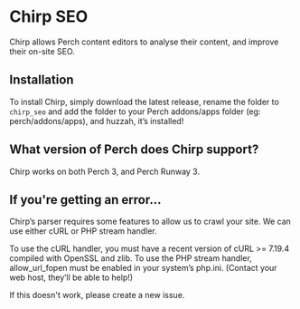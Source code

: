 # Chirp SEO
Chirp allows Perch content editors to analyse their content, and improve their on-site SEO.

## Installation
To install Chirp, simply download the latest release, rename the folder to `chirp_seo` and add the folder to your Perch addons/apps folder (eg: perch/addons/apps), and huzzah, it’s installed!

## What version of Perch does Chirp support?
Chirp works on both Perch 3, and Perch Runway 3.

## If you're getting an error...
Chirp’s parser requires some features to allow us to crawl your site. We can use either cURL or PHP stream handler.

To use the cURL handler, you must have a recent version of cURL >= 7.19.4 compiled with OpenSSL and zlib.
To use the PHP stream handler, allow_url_fopen must be enabled in your system’s php.ini.
(Contact your web host, they’ll be able to help!)

If this doesn't work, please create a new issue.
